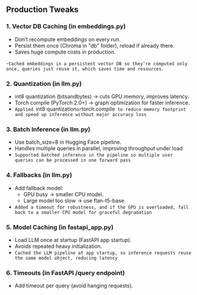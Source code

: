 ## Production Tweaks

### 1. Vector DB Caching (in embeddings.py)
- Don’t recompute embeddings on every run.
- Persist them once (Chroma in "db" folder), reload if already there.
- Saves huge compute costs in production.

-`Cached embeddings in a persistent vector DB so they’re computed only once, queries just reuse it, which saves time and resources.`

### 2. Quantization (in llm.py)
- int8 quantization (bitsandbytes) → cuts GPU memory, improves latency.
- Torch compile (PyTorch 2.0+) → graph optimization for faster inference.
- `Applied `int8 quantization` or `torch.compile` to reduce memory footprint and speed up inference without major accuracy loss`

### 3. Batch Inference (in llm.py)
- Use batch_size=8 in Hugging Face pipeline.
- Handles multiple queries in parallel, improving throughput under load
- `Supported batched inference in the pipeline so multiple user queries can be processed in one forward pass`

 ### 4. Fallbacks (in llm.py)
 - Add fallback model:
   - GPU busy → smaller CPU model.
   - Large model too slow → use flan-t5-base
  - `Added a timeout for robustness, and if the GPU is overloaded, fall back to a smaller CPU model for graceful degradation`

 ### 5. Model Caching (in fastapi_app.py)
 - Load LLM once at startup (FastAPI app startup).
 - Avoids repeated heavy initialization.
 - `Cached the LLM pipeline at app startup, so inference requests reuse the same model object, reducing latency`

### 6. Timeouts (in FastAPI /query endpoint)
- Add timeout per query (avoid hanging requests).
  
